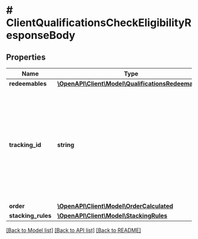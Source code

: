 # # ClientQualificationsCheckEligibilityResponseBody

## Properties

Name | Type | Description | Notes
------------ | ------------- | ------------- | -------------
**redeemables** | [**\OpenAPI\Client\Model\QualificationsRedeemables**](QualificationsRedeemables.md) |  | [optional]
**tracking_id** | **string** | This identifier is generated during voucher qualification based on your internal id (e.g., email, database ID). This is a hashed customer source ID. | [optional]
**order** | [**\OpenAPI\Client\Model\OrderCalculated**](OrderCalculated.md) |  | [optional]
**stacking_rules** | [**\OpenAPI\Client\Model\StackingRules**](StackingRules.md) |  | [optional]

[[Back to Model list]](../../README.md#models) [[Back to API list]](../../README.md#endpoints) [[Back to README]](../../README.md)
